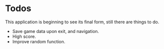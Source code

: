 Todos
=====

This application is beginning to see its final form, still there are things to do.

* Save game data upon exit, and navigation.
* High score.
* Improve random function.
